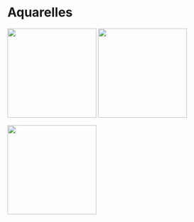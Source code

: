 # Aquarelles

<a href="https://freight.cargo.site/t/original/i/2f73f15302add4db7987f1024af97a5e13b93b18df6b87691c7bfe01364f5cc0/IMG_5975.jpg"><img src="https://freight.cargo.site/t/original/i/2f73f15302add4db7987f1024af97a5e13b93b18df6b87691c7bfe01364f5cc0/IMG_5975.jpg" width="200" /></a> <img src="https://freight.cargo.site/t/original/i/239c6f113f61c846543f8aa5d5fbec3b89aed006d7438406cf46d76d2ce99f62/IMG_5939-2.jpg" width="200" />

<img src="https://freight.cargo.site/t/original/i/b5090cab204a00c0f7991fd5049267754072df9ce725b9217c5a3d2dc79a7667/IMG_5992.jpg" width="200" />


